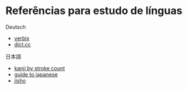 # Referências para estudo de línguas

Deutsch

* [verbix](http://verbix.com/languages/german.html)
* [dict.cc](https://www.dict.cc/)

日本語

* [kanji by stroke count](https://en.wikipedia.org/wiki/List_of_kanji_by_stroke_count)
* [guide to japanese](http://www.guidetojapanese.org/)
* [jisho](https://jisho.org/)
